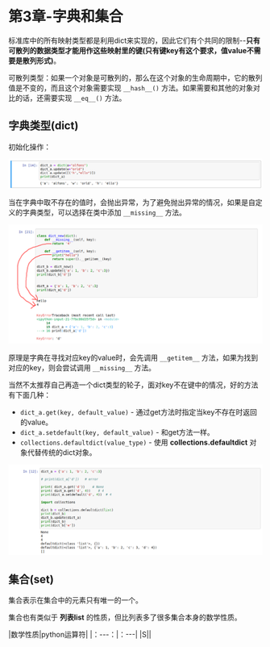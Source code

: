 # 第3章-字典和集合

标准库中的所有映射类型都是利用dict来实现的，因此它们有个共同的限制--**只有可散列的数据类型才能用作这些映射里的键(只有键key有这个要求，值value不需要是散列形式)**。

可散列类型：如果一个对象是可散列的，那么在这个对象的生命周期中，它的散列值是不变的，而且这个对象需要实现 `__hash__()` 方法。如果需要和其他的对象对比的话，还需要实现 `__eq__()` 方法。

## 字典类型(dict)

初始化操作：

![3_dict_init](/Image/Books/ProfessionBooks/流畅的Python/3_dict_init.png)

当在字典中取不存在的值时，会抛出异常，为了避免抛出异常的情况，如果是自定义的字典类型，可以选择在类中添加 `__missing__`  方法。

![3_dict_missing](/Image/Books/ProfessionBooks/流畅的Python/3_dict_missing.png)

原理是字典在寻找对应key的value时，会先调用 `__getitem__` 方法，如果为找到对应的key，则会尝试调用 `__missing__` 方法。

当然不太推荐自己再造一个dict类型的轮子，面对key不在键中的情况，好的方法有下面几种：

- `dict_a.get(key, default_value)` - 通过get方法时指定当key不存在时返回的value。
- `dict_a.setdefault(key, default_value)` - 和get方法一样。
- `collections.defaultdict(value_type)` - 使用 **collections.defaultdict** 对象代替传统的dict对象。

![3_dict_setdefault](/Image/Books/ProfessionBooks/流畅的Python/3_dict_setdefault.png)

## 集合(set)

集合表示在集合中的元素只有唯一的一个。

集合也有类似于 **列表list** 的性质，但比列表多了很多集合本身的数学性质。

|数学性质|python运算符|
|：---：|：---|
|S||
